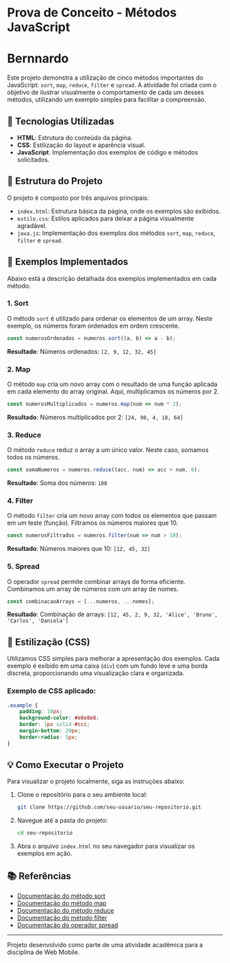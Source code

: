 
# Prova de Conceito - Métodos JavaScript

# Bernnardo 
Este projeto demonstra a utilização de cinco métodos importantes do JavaScript: `sort`, `map`, `reduce`, `filter` e `spread`. A atividade foi criada com o objetivo de ilustrar visualmente o comportamento de cada um desses métodos, utilizando um exemplo simples para facilitar a compreensão.

## 🚀 Tecnologias Utilizadas

- **HTML**: Estrutura do conteúdo da página.
- **CSS**: Estilização do layout e aparência visual.
- **JavaScript**: Implementação dos exemplos de código e métodos solicitados.

## 📁 Estrutura do Projeto

O projeto é composto por três arquivos principais:

- `index.html`: Estrutura básica da página, onde os exemplos são exibidos.
- `estilo.css`: Estilos aplicados para deixar a página visualmente agradável.
- `java.js`: Implementação dos exemplos dos métodos `sort`, `map`, `reduce`, `filter` e `spread`.

## 📜 Exemplos Implementados

Abaixo está a descrição detalhada dos exemplos implementados em cada método:

### 1. **Sort**
O método `sort` é utilizado para ordenar os elementos de um array. Neste exemplo, os números foram ordenados em ordem crescente.

```javascript
const numerosOrdenados = numeros.sort((a, b) => a - b);
```

**Resultado**: Números ordenados: `[2, 9, 12, 32, 45]`

### 2. **Map**
O método `map` cria um novo array com o resultado de uma função aplicada em cada elemento do array original. Aqui, multiplicamos os números por 2.

```javascript
const numerosMultiplicados = numeros.map(num => num * 2);
```

**Resultado**: Números multiplicados por 2: `[24, 90, 4, 18, 64]`

### 3. **Reduce**
O método `reduce` reduz o array a um único valor. Neste caso, somamos todos os números.

```javascript
const somaNumeros = numeros.reduce((acc, num) => acc + num, 0);
```

**Resultado**: Soma dos números: `100`

### 4. **Filter**
O método `filter` cria um novo array com todos os elementos que passam em um teste (função). Filtramos os números maiores que 10.

```javascript
const numerosFiltrados = numeros.filter(num => num > 10);
```

**Resultado**: Números maiores que 10: `[12, 45, 32]`

### 5. **Spread**
O operador `spread` permite combinar arrays de forma eficiente. Combinamos um array de números com um array de nomes.

```javascript
const combinacaoArrays = [...numeros, ...nomes];
```

**Resultado**: Combinação de arrays: `[12, 45, 2, 9, 32, 'Alice', 'Bruno', 'Carlos', 'Daniela']`

## 🎨 Estilização (CSS)

Utilizamos CSS simples para melhorar a apresentação dos exemplos. Cada exemplo é exibido em uma caixa (`div`) com um fundo leve e uma borda discreta, proporcionando uma visualização clara e organizada.

### Exemplo de CSS aplicado:

```css
.example {
    padding: 10px;
    background-color: #e8e8e8;
    border: 1px solid #ccc;
    margin-bottom: 20px;
    border-radius: 5px;
}
```

## 💡 Como Executar o Projeto

Para visualizar o projeto localmente, siga as instruções abaixo:

1. Clone o repositório para o seu ambiente local:
   ```bash
   git clone https://github.com/seu-usuario/seu-repositorio.git
   ```

2. Navegue até a pasta do projeto:
   ```bash
   cd seu-repositorio
   ```

3. Abra o arquivo `index.html` no seu navegador para visualizar os exemplos em ação.

## 📚 Referências

- [Documentação do método sort](https://developer.mozilla.org/pt-BR/docs/Web/JavaScript/Reference/Global_Objects/Array/sort)
- [Documentação do método map](https://developer.mozilla.org/pt-BR/docs/Web/JavaScript/Reference/Global_Objects/Array/map)
- [Documentação do método reduce](https://developer.mozilla.org/pt-BR/docs/Web/JavaScript/Reference/Global_Objects/Array/Reduce)
- [Documentação do método filter](https://developer.mozilla.org/pt-BR/docs/Web/JavaScript/Reference/Global_Objects/Array/filter)
- [Documentação do operador spread](https://developer.mozilla.org/pt-BR/docs/Web/JavaScript/Reference/Operators/Spread_syntax)

---

Projeto desenvolvido como parte de uma atividade acadêmica para a disciplina de Web Mobile.
